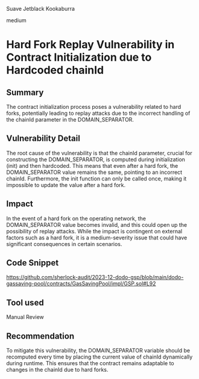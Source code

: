 Suave Jetblack Kookaburra

medium

# Hard Fork Replay Vulnerability in Contract Initialization due to Hardcoded chainId

## Summary
The contract initialization process poses a vulnerability related to hard forks, potentially leading to replay attacks due to the incorrect handling of the chainId parameter in the DOMAIN_SEPARATOR.

## Vulnerability Detail
The root cause of the vulnerability is that the chainId parameter, crucial for constructing the DOMAIN_SEPARATOR, is computed during initialization (init) and then hardcoded. This means that even after a hard fork, the DOMAIN_SEPARATOR value remains the same, pointing to an incorrect chainId. Furthermore, the init function can only be called once, making it impossible to update the value after a hard fork.

## Impact
In the event of a hard fork on the operating network, the DOMAIN_SEPARATOR value becomes invalid, and this could open up the possibility of replay attacks. While the impact is contingent on external factors such as a hard fork, it is a medium-severity issue that could have significant consequences in certain scenarios.

## Code Snippet
https://github.com/sherlock-audit/2023-12-dodo-gsp/blob/main/dodo-gassaving-pool/contracts/GasSavingPool/impl/GSP.sol#L92

## Tool used
Manual Review

## Recommendation
To mitigate this vulnerability, the DOMAIN_SEPARATOR variable should be recomputed every time by placing the current value of chainId dynamically during runtime. This ensures that the contract remains adaptable to changes in the chainId due to hard forks.
